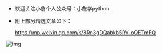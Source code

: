 - 欢迎关注小詹个人公众号：小詹学python

- 附上部分精选文章如下：

  https://mp.weixin.qq.com/s/8Rn3gDQabkb5RV-oQETmFQ

![img](https://static001.geekbang.org/resource/image/32/1d/32371475a0b08f0db9861d102474181d.jpg) 